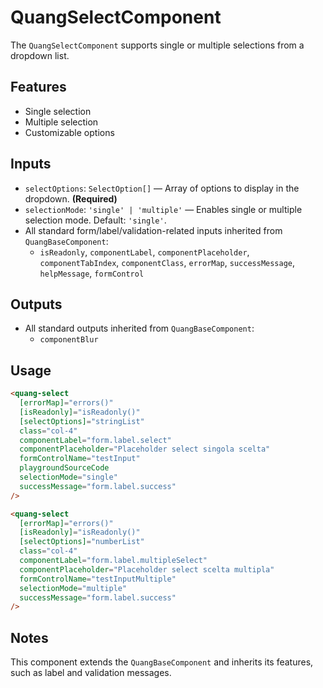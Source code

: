 # QuangSelectComponent

The `QuangSelectComponent` supports single or multiple selections from a dropdown list.

## Features

- Single selection
- Multiple selection
- Customizable options

## Inputs

- `selectOptions`: `SelectOption[]` — Array of options to display in the dropdown. **(Required)**
- `selectionMode`: `'single' | 'multiple'` — Enables single or multiple selection mode. Default: `'single'`.
- All standard form/label/validation-related inputs inherited from `QuangBaseComponent`:
  - `isReadonly`, `componentLabel`, `componentPlaceholder`, `componentTabIndex`, `componentClass`, `errorMap`, `successMessage`, `helpMessage`, `formControl`

## Outputs

- All standard outputs inherited from `QuangBaseComponent`:
  - `componentBlur`

## Usage

```html
<quang-select
  [errorMap]="errors()"
  [isReadonly]="isReadonly()"
  [selectOptions]="stringList"
  class="col-4"
  componentLabel="form.label.select"
  componentPlaceholder="Placeholder select singola scelta"
  formControlName="testInput"
  playgroundSourceCode
  selectionMode="single"
  successMessage="form.label.success"
/>

<quang-select
  [errorMap]="errors()"
  [isReadonly]="isReadonly()"
  [selectOptions]="numberList"
  class="col-4"
  componentLabel="form.label.multipleSelect"
  componentPlaceholder="Placeholder select scelta multipla"
  formControlName="testInputMultiple"
  selectionMode="multiple"
  successMessage="form.label.success"
/>
```

## Notes

This component extends the `QuangBaseComponent` and inherits its features, such as label and validation messages.
